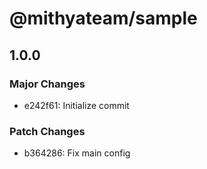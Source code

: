 # @mithyateam/sample

## 1.0.0
### Major Changes

- e242f61: Initialize commit

### Patch Changes

- b364286: Fix main config
